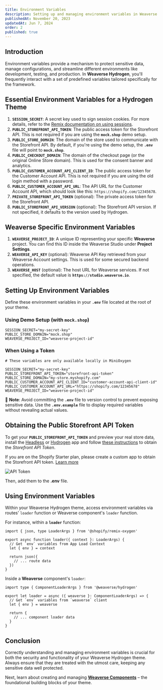 ```yaml
---
title: Environment Variables
description: Setting up and managing environment variables in Weaverse Hydrogen theme.
publishedAt: November 20, 2023
updatedAt: Jun 7, 2024
order: 2
published: true
---
```


## Introduction

Environment variables provide a mechanism to protect sensitive data, manage configurations, and streamline different environments like development, testing, and production. In **Weaverse Hydrogen**, you'll frequently interact with a set of predefined variables tailored specifically for the framework.

## Essential Environment Variables for a Hydrogen Theme

1. **`SESSION_SECRET`**: A secret key used to sign session cookies. For more details, refer to the [Remix documentation on using sessions](https://remix.run/docs/en/v1/api/remix#use-session).
2. **`PUBLIC_STOREFRONT_API_TOKEN`**: The public access token for the Storefront API. This is not required if you are using the **`mock.shop`** demo setup.
3. **`PUBLIC_STORE_DOMAIN`**: The domain of the store used to communicate with the Storefront API. By default, if you're using the demo setup, the **`.env`** file will point to **`mock.shop`**.
4. **`PUBLIC_CHECKOUT_DOMAIN`**: The domain of the checkout page (or the original Online Store domain). This is used for the consent banner and analytics.
5. **`PUBLIC_CUSTOMER_ACCOUNT_API_CLIENT_ID`**: The public access token for the Customer Account API. This is not required if you are using the old login method with a password.
6. **`PUBLIC_CUSTOMER_ACCOUNT_API_URL`**: The API URL for the Customer Account API, which should look like this: `https://shopify.com/12345678`.
7. **`PRIVATE_STOREFRONT_API_TOKEN`** (optional): The private access token for the Storefront API.
8. **`PUBLIC_STOREFRONT_API_VERSION`** (optional): The Storefront API version. If not specified, it defaults to the version used by Hydrogen.

## Weaverse Specific Environment Variables

1. **`WEAVERSE_PROJECT_ID`**: A unique ID representing your specific **Weaverse** project. You can find this ID inside the Weaverse Studio under **Project Settings**.
2. **`WEAVERSE_API_KEY`** (optional): Weaverse API Key retrieved from your Weaverse Account settings. This is used for some secured backend operations.
3. **`WEAVERSE_HOST`** (optional): The host URL for Weaverse services. If not specified, the default value is **`https://studio.weaverse.io`**.

## Setting Up Environment Variables

Define these environment variables in your **`.env`** file located at the root of your theme.

### Using Demo Setup (with `mock.shop`)

```plaintext
SESSION_SECRET="my-secret-key"
PUBLIC_STORE_DOMAIN="mock.shop"
WEAVERSE_PROJECT_ID="weaverse-project-id"
```

### When Using a Token

```plaintext
# These variables are only available locally in MiniOxygen

SESSION_SECRET="my-secret-key"
PUBLIC_STOREFRONT_API_TOKEN="storefront-api-token"
PUBLIC_STORE_DOMAIN="my-store.myshopify.com"
PUBLIC_CUSTOMER_ACCOUNT_API_CLIENT_ID="customer-account-api-client-id"
PUBLIC_CUSTOMER_ACCOUNT_API_URL="https://shopify.com/12345678"
WEAVERSE_PROJECT_ID="weaverse-project-id"
```

📌 **Note**: Avoid committing the **`.env`** file to version control to prevent exposing sensitive data. Use the **`.env.example`** file to display required variables without revealing actual values.

## Obtaining the Public Storefront API Token

To get your **`PUBLIC_STOREFRONT_API_TOKEN`** and preview your real store data, install the [Headless](https://apps.shopify.com/headless) or [Hydrogen](https://apps.shopify.com/hydrogen) app and follow [these instructions](https://shopify.dev/docs/custom-storefronts/building-with-the-storefront-api/manage-headless-channels) to obtain the _Storefront API Token_.

<doc-warning>If you are on the Shopify Starter plan, please create a custom app to obtain the Storefront API token. [Learn more](https://help.shopify.com/en/manual/apps/app-types/custom-apps)</doc-warning>

![API Token](https://downloads.intercomcdn.com/i/o/848678475/033f78182979523f9a7a23e1/image.png)

Then, add them to the **.env** file.

## Using Environment Variables

Within your Weaverse Hydrogen theme, access environment variables via routes' `loader` function or Weaverse component's `loader` function.

For instance, within a **`loader`** function:

```tsx
import { json, type LoaderArgs } from '@shopify/remix-oxygen'

export async function loader({ context }: LoaderArgs) {
  // Get `env` variables from App Load Context
  let { env } = context

  return json({
    // ... route data
  })
}
```

Inside a **Weaverse** component's `loader`:

```tsx
import type { ComponentLoaderArgs } from '@weaverse/hydrogen'

export let loader = async ({ weaverse }: ComponentLoaderArgs) => {
  // Get `env` variables from `weaverse` client
  let { env } = weaverse

  return {
    // ... component loader data
  }
}
```

## Conclusion

Correctly understanding and managing environment variables is crucial for both the security and functionality of your Weaverse Hydrogen theme. Always ensure that they are treated with the utmost care, keeping any sensitive data well protected.

Next, learn about creating and managing **[Weaverse Components](/docs/guides/weaverse-component)** – the foundational building blocks of your theme.
